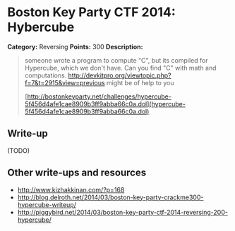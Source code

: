 # Boston Key Party CTF 2014: Hybercube

**Category:** Reversing
**Points:** 300
**Description:**

> someone wrote a program to compute "C", but its compiled for Hypercube, which we don't have. Can you find "C" with math and computations. http://devkitpro.org/viewtopic.php?f=7&t=2915&view=previous might be of help to you
>
> [http://bostonkeyparty.net/challenges/hypercube-5f456d4afe1cae8909b3ff9abba66c0a.dol](hypercube-5f456d4afe1cae8909b3ff9abba66c0a.dol)

## Write-up

(TODO)

## Other write-ups and resources

* <http://www.kizhakkinan.com/?p=168>
* <http://blog.delroth.net/2014/03/boston-key-party-crackme300-hypercube-writeup/>
* <http://piggybird.net/2014/03/boston-key-party-ctf-2014-reversing-200-hypercube/>
